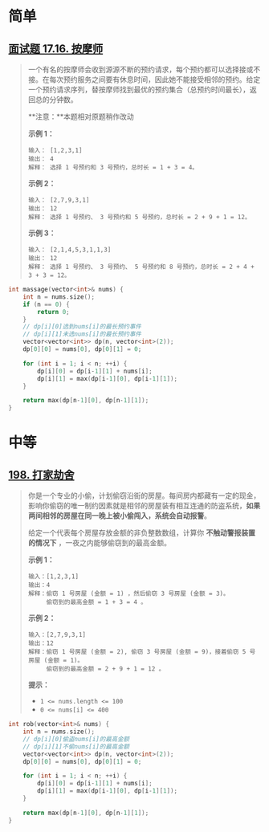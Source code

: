 # 简单

## [面试题 17.16. 按摩师](https://leetcode.cn/problems/the-masseuse-lcci/)

> 一个有名的按摩师会收到源源不断的预约请求，每个预约都可以选择接或不接。在每次预约服务之间要有休息时间，因此她不能接受相邻的预约。给定一个预约请求序列，替按摩师找到最优的预约集合（总预约时间最长），返回总的分钟数。
>
> **注意：**本题相对原题稍作改动
>
>  
>
> **示例 1：**
>
> ```
> 输入： [1,2,3,1]
> 输出： 4
> 解释： 选择 1 号预约和 3 号预约，总时长 = 1 + 3 = 4。
> ```
>
> **示例 2：**
>
> ```
> 输入： [2,7,9,3,1]
> 输出： 12
> 解释： 选择 1 号预约、 3 号预约和 5 号预约，总时长 = 2 + 9 + 1 = 12。
> ```
>
> **示例 3：**
>
> ```
> 输入： [2,1,4,5,3,1,1,3]
> 输出： 12
> 解释： 选择 1 号预约、 3 号预约、 5 号预约和 8 号预约，总时长 = 2 + 4 + 3 + 3 = 12。
> ```

```cpp
int massage(vector<int>& nums) {
    int n = nums.size();
    if (n == 0) {
        return 0;
    }
    // dp[i][0]选到nums[i]的最长预约事件
    // dp[i][1]未选nums[i]的最长预约事件
    vector<vector<int>> dp(n, vector<int>(2));
    dp[0][0] = nums[0], dp[0][1] = 0;

    for (int i = 1; i < n; ++i) {
        dp[i][0] = dp[i-1][1] + nums[i];
        dp[i][1] = max(dp[i-1][0], dp[i-1][1]);
    }

    return max(dp[n-1][0], dp[n-1][1]);
}
```

# 中等

## [198. 打家劫舍](https://leetcode.cn/problems/house-robber/)

> 你是一个专业的小偷，计划偷窃沿街的房屋。每间房内都藏有一定的现金，影响你偷窃的唯一制约因素就是相邻的房屋装有相互连通的防盗系统，**如果两间相邻的房屋在同一晚上被小偷闯入，系统会自动报警**。
>
> 给定一个代表每个房屋存放金额的非负整数数组，计算你 **不触动警报装置的情况下** ，一夜之内能够偷窃到的最高金额。
>
>  
>
> **示例 1：**
>
> ```
> 输入：[1,2,3,1]
> 输出：4
> 解释：偷窃 1 号房屋 (金额 = 1) ，然后偷窃 3 号房屋 (金额 = 3)。
>      偷窃到的最高金额 = 1 + 3 = 4 。
> ```
>
> **示例 2：**
>
> ```
> 输入：[2,7,9,3,1]
> 输出：12
> 解释：偷窃 1 号房屋 (金额 = 2), 偷窃 3 号房屋 (金额 = 9)，接着偷窃 5 号房屋 (金额 = 1)。
>      偷窃到的最高金额 = 2 + 9 + 1 = 12 。
> ```
>
>  
>
> **提示：**
>
> - `1 <= nums.length <= 100`
> - `0 <= nums[i] <= 400`

```cpp
int rob(vector<int>& nums) {
    int n = nums.size();
    // dp[i][0]偷盗nums[i]的最高金额
    // dp[i][1]不偷nums[i]的最高金额
    vector<vector<int>> dp(n, vector<int>(2));
    dp[0][0] = nums[0], dp[0][1] = 0;

    for (int i = 1; i < n; ++i) {
        dp[i][0] = dp[i-1][1] + nums[i];
        dp[i][1] = max(dp[i-1][0], dp[i-1][1]);
    }

    return max(dp[n-1][0], dp[n-1][1]);
}
```

